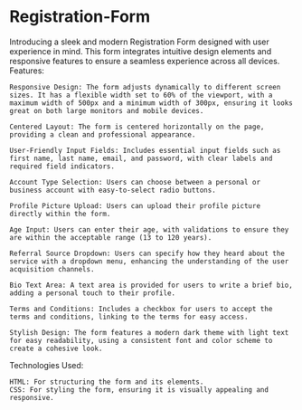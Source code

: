 # Registration-Form
Introducing a sleek and modern Registration Form designed with user experience in mind. This form integrates intuitive design elements and responsive features to ensure a seamless experience across all devices.
Features:

    Responsive Design: The form adjusts dynamically to different screen sizes. It has a flexible width set to 60% of the viewport, with a maximum width of 500px and a minimum width of 300px, ensuring it looks great on both large monitors and mobile devices.

    Centered Layout: The form is centered horizontally on the page, providing a clean and professional appearance.

    User-Friendly Input Fields: Includes essential input fields such as first name, last name, email, and password, with clear labels and required field indicators.

    Account Type Selection: Users can choose between a personal or business account with easy-to-select radio buttons.

    Profile Picture Upload: Users can upload their profile picture directly within the form.

    Age Input: Users can enter their age, with validations to ensure they are within the acceptable range (13 to 120 years).

    Referral Source Dropdown: Users can specify how they heard about the service with a dropdown menu, enhancing the understanding of the user acquisition channels.

    Bio Text Area: A text area is provided for users to write a brief bio, adding a personal touch to their profile.

    Terms and Conditions: Includes a checkbox for users to accept the terms and conditions, linking to the terms for easy access.

    Stylish Design: The form features a modern dark theme with light text for easy readability, using a consistent font and color scheme to create a cohesive look.

Technologies Used:

    HTML: For structuring the form and its elements.
    CSS: For styling the form, ensuring it is visually appealing and responsive.
